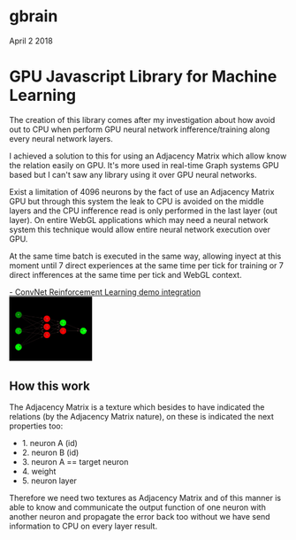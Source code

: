 gbrain
============
April 2 2018
<h1>GPU Javascript Library for Machine Learning</h1>

<p>The creation of this library comes after my investigation about how avoid out to CPU when perform GPU neural network infference/training along every neural network layers.</p>
<p>I achieved a solution to this for using an Adjacency Matrix which allow know the relation easily on GPU. It's more used in real-time Graph systems GPU based but I can't saw any library using it over GPU neural networks.</p>
<p>Exist a limitation of 4096 neurons by the fact of use an Adjacency Matrix GPU but through this system the leak to CPU is avoided on the middle layers and the CPU infference read is only performed in the last layer (out layer). On entire WebGL applications which may need a neural network system this technique would allow entire neural network execution over GPU.</p>   
<p>At the same time batch is executed in the same way, allowing inyect at this moment until 7 direct experiences at the same time per tick for training or 7 direct infferences at the same time per tick and WebGL context.</p>
<p>
<a href="http://stormcolour.appspot.com/gbrain/demos/gbrain-reinforcement-learning/">- ConvNet Reinforcement Learning demo integration</a><br />
<a href="http://stormcolour.appspot.com/gbrain/demos/gbrain-reinforcement-learning/"><img src="demos/graph-neuronal-network/capture.jpg" style="width:150px"/></a> 
</p>
<h2>How this work</h2>
<p>The Adjacency Matrix is a texture which besides to have indicated the relations (by the Adjacency Matrix nature), on these is indicated the next properties too:</p>
    <ul>
    <li>1. neuron A (id)</li>
    <li>2. neuron B (id)</li>
    <li>3. neuron A == target neuron</li>
    <li>4. weight</li>
    <li>5. neuron layer</li>
    </ul>
<p>Therefore we need two textures as Adjacency Matrix and of this manner is able to know and communicate the output function of one neuron with another neuron and propagate the error back too without we have send information to CPU on every layer result.</p>
